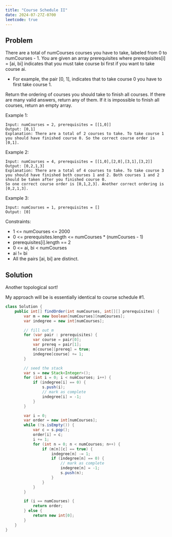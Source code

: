 ```yaml
---
title: "Course Schedule II"
date: 2024-07-27Z-0700
leetcode: true
---
```


## Problem

There are a total of numCourses courses you have to take, labeled from 0 to numCourses - 1. You are given an array prerequisites where prerequisites[i] = [ai, bi] indicates that you must take course bi first if you want to take course ai.

- For example, the pair [0, 1], indicates that to take course 0 you have to first take course 1.

Return the ordering of courses you should take to finish all courses. If there are many valid answers, return any of them. If it is impossible to finish all courses, return an empty array.

Example 1:

```text
Input: numCourses = 2, prerequisites = [[1,0]]
Output: [0,1]
Explanation: There are a total of 2 courses to take. To take course 1 you should have finished course 0. So the correct course order is [0,1].
```

Example 2:

```text
Input: numCourses = 4, prerequisites = [[1,0],[2,0],[3,1],[3,2]]
Output: [0,2,1,3]
Explanation: There are a total of 4 courses to take. To take course 3 you should have finished both courses 1 and 2. Both courses 1 and 2 should be taken after you finished course 0.
So one correct course order is [0,1,2,3]. Another correct ordering is [0,2,1,3].
```

Example 3:

```text
Input: numCourses = 1, prerequisites = []
Output: [0]
```

Constraints:

- 1 <= numCourses <= 2000
- 0 <= prerequisites.length <= numCourses \* (numCourses - 1)
- prerequisites[i].length == 2
- 0 <= ai, bi < numCourses
- ai != bi
- All the pairs [ai, bi] are distinct.

## Solution

Another topological sort!

My approach will be is essentially identical to course schedule #1.

```java
class Solution {
    public int[] findOrder(int numCourses, int[][] prerequisites) {
        var m = new boolean[numCourses][numCourses];
        var indegree = new int[numCourses];

        // fill out m
        for (var pair : prerequisites) {
            var course = pair[0];
            var prereq = pair[1];
            m[course][prereq] = true;
            indegree[course] += 1;
        }

        // seed the stack
        var s = new Stack<Integer>();
        for (int i = 0; i < numCourses; i++) {
            if (indegree[i] == 0) {
                s.push(i);
                // mark as complete
                indegree[i] = -1;
            }
        }

        var i = 0;
        var order = new int[numCourses];
        while (!s.isEmpty()) {
            var c = s.pop();
            order[i] = c;
            i += 1;
            for (int n = 0; n < numCourses; n++) {
                if (m[n][c] == true) {
                    indegree[n] -= 1;
                    if (indegree[n] == 0) {
                        // mark as complete
                        indegree[n] = -1;
                        s.push(n);
                    }
                }
            }
        }

        if (i == numCourses) {
            return order;
        } else {
            return new int[0];
        }
    }
}
```
